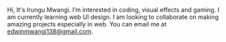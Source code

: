 
Hi, It's Irungu Mwangi.
I’m interested in coding, visual effects and gaming.
I am currently learning web UI design.
I am looking to collaborate on making amazing projects especially in web.
You can email me at edwinmwangi138@gmail.com.
